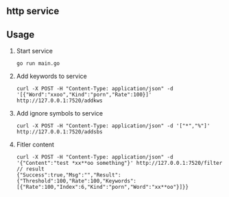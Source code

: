 ## http service

## Usage

1. Start service

	```
	go run main.go
	```
2. Add keywords to service

	```
	curl -X POST -H "Content-Type: application/json" -d '[{"Word":"xxoo","Kind":"porn","Rate":100}]' http://127.0.0.1:7520/addkws
	```
3. Add ignore symbols to service

	```
	curl -X POST -H "Content-Type: application/json" -d '["*","%"]' http://127.0.0.1:7520/addsbs
	```
4. Fitler content

	```
	curl -X POST -H "Content-Type: application/json" -d '{"Content":"test *xx**oo something"}' http://127.0.0.1:7520/filter
	// result
	{"Success":true,"Msg":"","Result":{"Threshold":100,"Rate":100,"Keywords":[{"Rate":100,"Index":6,"Kind":"porn","Word":"xx**oo"}]}}
	```
